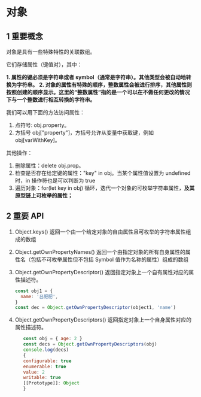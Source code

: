 # 对象

## 1 重要概念

对象是具有一些特殊特性的关联数组。

它们存储属性（键值对），其中：

**1. 属性的键必须是字符串或者 symbol（通常是字符串）。其他类型会被自动地转换为字符串。**
**2. 对象的属性有特殊的顺序，整数属性会被进行排序，其他属性则按照创建的顺序显示。这里的“整数属性”指的是一个可以在不做任何更改的情况下与一个整数进行相互转换的字符串。**

我们可以用下面的方法访问属性：

1. 点符号: obj.property。
2. 方括号 obj["property"]，方括号允许从变量中获取键，例如 obj[varWithKey]。

其他操作：

1. 删除属性：delete obj.prop。
2. 检查是否存在给定键的属性："key" in obj。当某个属性值设置为 undefined 时，in 操作符也是可以判断为 true
3. 遍历对象：for(let key in obj) 循环，迭代一个对象的可枚举字符串属性，**及其原型链上可枚举的属性；**

## 2 重要 API

1. Object.keys()
   返回一个由一个给定对象的自由属性且可枚举的字符串属性组成的数组

2. Object.getOwnPropertyNames()
   返回一个由指定对象的所有自身属性的属性名（包括不可枚举属性但不包括 Symbol 值作为名称的属性）组成的数组

3. Object.getOwnPropertyDescriptor()
   返回指定对象上一个自有属性对应的属性描述符。

   ```js
   const obj1 = {
     name: '吕肥肥',
   }
   const dec = Object.getOwnPropertyDescriptor(object1, 'name')
   ```

4. Object.getOwnPropertyDescriptors()
   返回指定对象上一个自身属性对应的属性描述符。

   ```js
      const obj = { age: 2 }
      const decs = Object.getOwnPropertyDescriptors(obj)
      console.log(decs)
      {
      configurable: true
      enumerable: true
      value: 2
      writable: true
      [[Prototype]]: Object
      }
   ```
